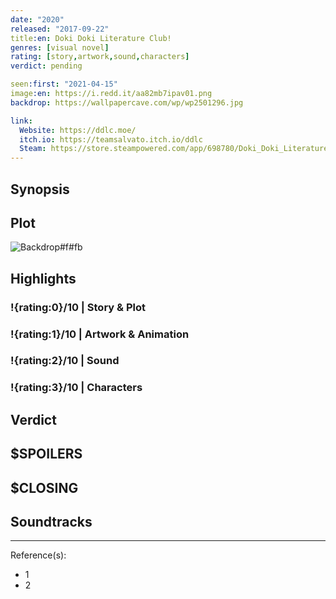 ```yaml
---
date: "2020"
released: "2017-09-22"
title:en: Doki Doki Literature Club!
genres: [visual novel]
rating: [story,artwork,sound,characters]
verdict: pending

seen:first: "2021-04-15"
image:en: https://i.redd.it/aa82mb7ipav01.png
backdrop: https://wallpapercave.com/wp/wp2501296.jpg

link:
  Website: https://ddlc.moe/
  itch.io: https://teamsalvato.itch.io/ddlc
  Steam: https://store.steampowered.com/app/698780/Doki_Doki_Literature_Club/
---
```



## Synopsis

## Plot

![Backdrop#f#fb](https://wallpapercave.com/wp/wp2367709.png "Source: WallpaperCave")

## Highlights

### !{rating:0}/10 | Story & Plot

### !{rating:1}/10 | Artwork & Animation

### !{rating:2}/10 | Sound

### !{rating:3}/10 | Characters

## Verdict

## $SPOILERS

## $CLOSING

## Soundtracks

***
Reference(s):

- 1
- 2
